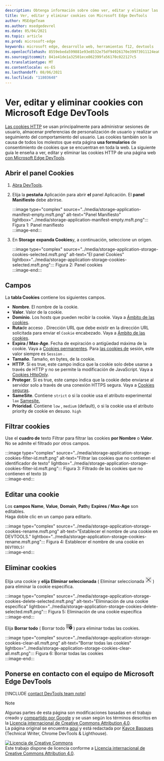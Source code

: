 ```yaml
---
description: Obtenga información sobre cómo ver, editar y eliminar las cookies HTTP de una página mediante Microsoft Edge DevTools.
title: Ver, editar y eliminar cookies con Microsoft Edge DevTools
author: MSEdgeTeam
ms.author: msedgedevrel
ms.date: 05/04/2021
ms.topic: article
ms.prod: microsoft-edge
keywords: microsoft edge, desarrollo web, herramientas f12, devtools
ms.openlocfilehash: 8559ebeda599881e93e8532e75df94926170e39973911124ea0de576fdf1bd67
ms.sourcegitcommit: 841e41de1a32501ece862399fa56170c022127c5
ms.translationtype: MT
ms.contentlocale: es-ES
ms.lasthandoff: 08/06/2021
ms.locfileid: "11803648"
---
```

<!-- Copyright Kayce Basques 

   Licensed under the Apache License, Version 2.0 (the "License");
   you may not use this file except in compliance with the License.
   You may obtain a copy of the License at

       https://www.apache.org/licenses/LICENSE-2.0

   Unless required by applicable law or agreed to in writing, software
   distributed under the License is distributed on an "AS IS" BASIS,
   WITHOUT WARRANTIES OR CONDITIONS OF ANY KIND, either express or implied.
   See the License for the specific language governing permissions and
   limitations under the License.  -->
# <a name="view-edit-and-delete-cookies-with-microsoft-edge-devtools"></a>Ver, editar y eliminar cookies con Microsoft Edge DevTools  

[Las cookies HTTP][MDNHTTPCookies] se usan principalmente para administrar sesiones de usuario, almacenar preferencias de personalización de usuario y realizar un seguimiento del comportamiento del usuario.  Las cookies también son la causa de todos los molestos que esta página **usa formularios** de consentimiento de cookies que se encuentran en toda la web.  La siguiente guía le enseña a ver, editar y eliminar las cookies HTTP de una página web [con Microsoft Edge DevTools][MicrosoftEdgeDevTools].  

## <a name="open-the-cookies-pane"></a>Abrir el panel Cookies  

1.  [Abra DevTools][DevToolsOpen].  
1.  Elija la **pestaña** Aplicación para abrir **el** panel Aplicación.  El **panel Manifiesto** debe abrirse.  
    
    :::image type="complex" source="../media/storage-application-manifest-empty.msft.png" alt-text="Panel Manifiesto" lightbox="../media/storage-application-manifest-empty.msft.png":::
       Figura 1: Panel manifiesto  
    :::image-end:::  

1.  En **Storage** **expanda Cookies**y, a continuación, seleccione un origen.  
    
    :::image type="complex" source="../media/storage-application-storage-cookies-selected.msft.png" alt-text="El panel Cookies" lightbox="../media/storage-application-storage-cookies-selected.msft.png":::
       Figura 2: Panel cookies  
    :::image-end:::  

## <a name="fields"></a>Campos  

La **tabla Cookies** contiene los siguientes campos.  

*   **Nombre**.  El nombre de la cookie.  
*   **Valor**.  Valor de la cookie.  
*   **Dominio**.  Los hosts que pueden recibir la cookie.  Vaya a [Ámbito de las cookies][MDNHTTPCookiesScope].  
*   **Ruta**de acceso .  Dirección URL que debe existir en la dirección URL solicitada para enviar el `Cookie` encabezado.  Vaya a [Ámbito de las cookies][MDNHTTPCookiesScope].  
*   **Expira / Max-Age**.  Fecha de expiración o antigüedad máxima de la cookie.  Vaya a [Cookies permanentes][MDNHTTPCookiesPermanent].  Para [las cookies de][MDNHTTPCookiesSession] sesión, este valor siempre es `Session` .  
*   **Tamaño**.  Tamaño, en bytes, de la cookie.  
*   **HTTP**.  Si es true, este campo indica que la cookie solo debe usarse a través de HTTP y no se permite la modificación de JavaScript.  Vaya a [Cookies HttpOnly][MDNHTTPCookiesSecure].  
*   **Proteger**.  Si es true, este campo indica que la cookie debe enviarse al servidor solo a través de una conexión HTTPS segura.  Vaya a [Cookies seguras][MDNHTTPCookiesSecure].  
*   **SameSite**.  Contiene `strict` o si la cookie usa el atributo experimental `lax` [Samesite.][MDNHTTPCookiesSamesite]  
*   **Prioridad**.  Contiene `low` , `medium` \(default\), o si la cookie usa el atributo priority de cookie en desuso. `high` [][ChromiumIssue232693]

## <a name="filter-cookies"></a>Filtrar cookies  

Use el **cuadro de** texto Filtrar para filtrar las cookies **por Nombre** o **Valor**.  No se admite el filtrado por otros campos.  

:::image type="complex" source="../media/storage-application-storage-cookies-filter-id.msft.png" alt-text="Filtrar las cookies que no contienen el identificador de texto" lightbox="../media/storage-application-storage-cookies-filter-id.msft.png":::
   Figura 3: Filtrado de las cookies que no contienen el texto `ID`  
:::image-end:::  

## <a name="edit-a-cookie"></a>Editar una cookie  

Los **campos Name**, **Value**, **Domain**, **Path**y **Expires / Max-Age** son editables.  
Haga doble clic en un campo para editarlo.  

:::image type="complex" source="../media/storage-application-storage-cookies-rename.msft.png" alt-text="Establecer el nombre de una cookie en DEVTOOLS." lightbox="../media/storage-application-storage-cookies-rename.msft.png":::
   Figura 4: Establecer el nombre de una cookie en `DEVTOOLS!`  
:::image-end:::  

## <a name="delete-cookies"></a>Eliminar cookies  

Elija una cookie y **elija Eliminar seleccionada** \( Eliminar seleccionada ![ ](../media/delete-icon.msft.png) \) para eliminar la cookie específica.  

:::image type="complex" source="../media/storage-application-storage-cookies-delete-selected.msft.png" alt-text="Eliminación de una cookie específica" lightbox="../media/storage-application-storage-cookies-delete-selected.msft.png":::
   Figura 5: Eliminación de una cookie específica  
:::image-end:::  

Elija **Borrar todo** \( Borrar todo ![ ](../media/clear-icon.msft.png) \) para eliminar todas las cookies.  

:::image type="complex" source="../media/storage-application-storage-cookies-clear-all.msft.png" alt-text="Borrar todas las cookies" lightbox="../media/storage-application-storage-cookies-clear-all.msft.png":::
   Figura 6: Borrar todas las cookies  
:::image-end:::  

## <a name="getting-in-touch-with-the-microsoft-edge-devtools-team"></a>Ponerse en contacto con el equipo de Microsoft Edge DevTools  

[!INCLUDE [contact DevTools team note](../includes/contact-devtools-team-note.md)]  

<!-- links -->  

[MicrosoftEdgeDevTools]: /microsoft-edge/devtools-guide-chromium "Microsoft Edge (Chromium) Developer Tools"  
[DevToolsOpen]: /microsoft-edge/devtools-guide-chromium/open "Abrir Microsoft Edge DevTools"  

[ChromiumIssue232693]: https://bugs.chromium.org/p/chromium/issues/detail?id=232693 "Chromium Problema 232693: Implementar el campo de prioridad para las cookies | Chromium Errores"  

[MDNHTTPCookies]: https://developer.mozilla.org/docs/Web/HTTP/Cookies "Cookies HTTP | MDN"  
[MDNHTTPCookiesPermanent]: https://developer.mozilla.org/docs/Web/HTTP/Cookies#Permanent_cookies "Cookies HTTP: cookies permanentes | MDN"  
[MDNHTTPCookiesSamesite]: https://developer.mozilla.org/docs/Web/HTTP/Cookies#SameSite_cookies "Cookies HTTP: cookies de SameSite | MDN"  
[MDNHTTPCookiesScope]: https://developer.mozilla.org/docs/Web/HTTP/Cookies#Scope_of_cookies "Cookies HTTP: ámbito de las cookies | MDN"  
[MDNHTTPCookiesSecure]: https://developer.mozilla.org/docs/Web/HTTP/Cookies#Secure_and_HttpOnly_cookies "Cookies HTTP: cookies seguras y HttpOnly | MDN"  
[MDNHTTPCookiesSession]: https://developer.mozilla.org/docs/Web/HTTP/Cookies#Session_cookies "Cookies HTTP: cookies de sesión | MDN"  

> [!NOTE]
> Algunas partes de esta página son modificaciones basadas en el trabajo creado y [compartido por Google][GoogleSitePolicies] y se usan según los términos descritos en la [Licencia internacional de Creative Commons Attribution 4.0][CCA4IL].  
> La página original se encuentra [aquí](https://developers.google.com/web/tools/chrome-devtools/storage/cookies) y está redactada por [Kayce Basques][KayceBasques] \(Technical Writer, Chrome DevTools \& Lighthouse\).  

[![Licencia de Creative Commons][CCby4Image]][CCA4IL]  
Este trabajo dispone de licencia conforme a [Licencia internacional de Creative Commons Attribution 4.0][CCA4IL].  

[CCA4IL]: https://creativecommons.org/licenses/by/4.0  
[CCby4Image]: https://i.creativecommons.org/l/by/4.0/88x31.png  
[GoogleSitePolicies]: https://developers.google.com/terms/site-policies  
[KayceBasques]: https://developers.google.com/web/resources/contributors#kayce-basques  
